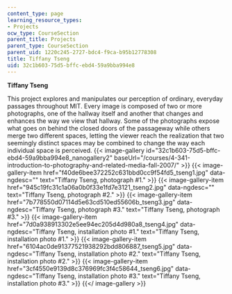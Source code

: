 ```yaml
---
content_type: page
learning_resource_types:
- Projects
ocw_type: CourseSection
parent_title: Projects
parent_type: CourseSection
parent_uid: 1220c245-2727-bdc4-f9ca-b95b12778308
title: Tiffany Tseng
uid: 32c1b603-75d5-bffc-ebd4-59a9bba994e8
---
```


**Tiffany Tseng**

This project explores and manipulates our perception of ordinary, everyday passages throughout MIT. Every image is composed of two or more photographs, one of the hallway itself and another that changes and enhances the way we view that hallway. Some of the photographs expose what goes on behind the closed doors of the passageway while others merge two different spaces, letting the viewer reach the realization that two seemingly distinct spaces may be combined to change the way each individual space is perceived.
{{< image-gallery id="32c1b603-75d5-bffc-ebd4-59a9bba994e8_nanogallery2" baseUrl="/courses/4-341-introduction-to-photography-and-related-media-fall-2007/" >}}
{{< image-gallery-item href="f40de6bee372252c631bbd0cc9f54fd5_tseng1.jpg" data-ngdesc="" text="Tiffany Tseng, photograph #1." >}}
{{< image-gallery-item href="945c19fc31c1a06a0b0f33e1fd7e3121_tseng2.jpg" data-ngdesc="" text="Tiffany Tseng, photograph #2." >}}
{{< image-gallery-item href="7b778550d07114d5e63cd510ed55606b_tseng3.jpg" data-ngdesc="Tiffany Tseng, photograph #3." text="Tiffany Tseng, photograph #3." >}}
{{< image-gallery-item href="7d0a938913302e5ee94ec205d4d980a8_tseng4.jpg" data-ngdesc="Tiffany Tseng, installation photo #1." text="Tiffany Tseng, installation photo #1." >}}
{{< image-gallery-item href="6104ac0de91377521938292bdd806887_tseng5.jpg" data-ngdesc="Tiffany Tseng, installation photo #2." text="Tiffany Tseng, installation photo #2." >}}
{{< image-gallery-item href="3cf4550e9139d8c376969fc3f4c58644_tseng6.jpg" data-ngdesc="Tiffany Tseng, installation photo #3." text="Tiffany Tseng, installation photo #3." >}}
{{</ image-gallery >}}
